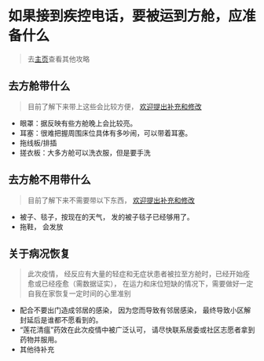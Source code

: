 # 如果接到疾控电话，要被运到方舱，应准备什么
> 去[主页](https://raynardj.github.io/cv19survive/)查看其他攻略

## 去方舱带什么
> 目前了解下来带上这些会比较方便， [欢迎提出补充和修改](https://github.com/raynardj/cv19survive/issues/1)
* 眼罩：据反映有些方舱晚上会比较亮。
* 耳塞：很难把握周围床位具体有多吵闹，可以带着耳塞。
* 拖线板/排插
* 搓衣板：大多方舱可以洗衣服，但是要手洗

## 去方舱不用带什么
> 目前了解下来不需要带以下东西， [欢迎提出补充和修改](https://github.com/raynardj/cv19survive/issues/1)
* 被子、毯子，按现在的天气， 发的被子毯子已经够用了。
* 拖鞋， 会发放

## 关于病况恢复
> 此次疫情， 经反应有大量的轻症和无症状患者被拉至方舱时，已经开始痊愈或已经痊愈（需数据证实）， 在运力和床位短缺的情况下，需要做好一定自我在家恢复一定时间的心里准别
* 配合不要出门造成邻居的感染， 因为您而导致有邻居感染， 最终导致小区解封延后是谁都不愿看到的。
* “莲花清瘟”药效在此次疫情中被广泛认可， 请尽快联系居委或社区志愿者拿到药物并服用。
* 其他待补充